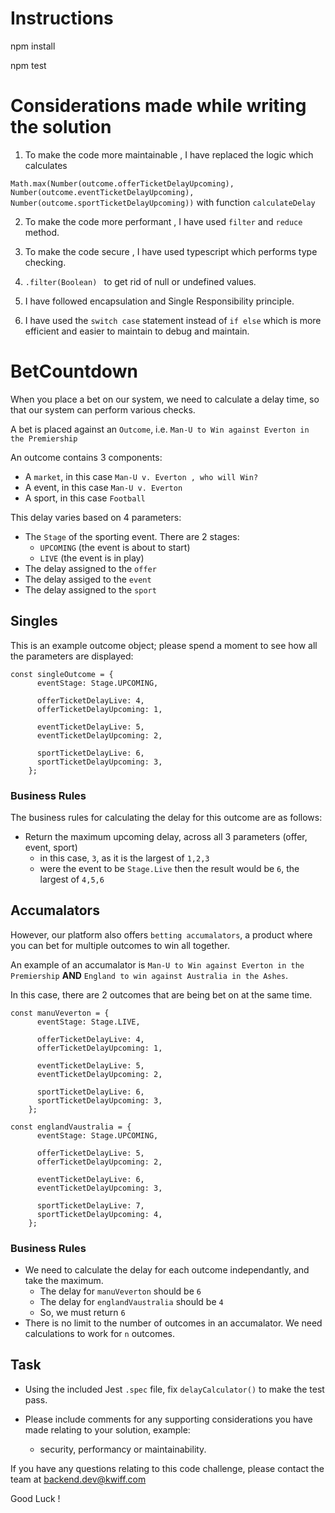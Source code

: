 

# Instructions

  npm install
  
  npm test
  
  
# Considerations made while writing the solution

1. To make the code more maintainable , I have replaced the logic which calculates 
            
`Math.max(Number(outcome.offerTicketDelayUpcoming), Number(outcome.eventTicketDelayUpcoming), Number(outcome.sportTicketDelayUpcoming))` with function `calculateDelay` 


2. To make the code more performant , I have used `filter` and `reduce` method.

3. To make the code secure , I have used typescript which performs type checking.

4. `.filter(Boolean) ` to get rid of null or undefined values.

5. I have followed encapsulation and Single Responsibility principle.

6. I have used the `switch case` statement instead of `if else` which is more efficient and easier to maintain to debug and maintain.













# BetCountdown

When you place a bet on our system, we need to calculate a delay time, so that our system can perform
various checks.

A bet is placed against an `Outcome`, i.e. `Man-U to Win against Everton in the Premiership`

An outcome contains 3 components:
- A `market`, in this case `Man-U v. Everton , who will Win?`
- A event, in this case `Man-U v. Everton`
- A sport, in this case `Football` 

This delay varies based on 4 parameters:
- The `Stage` of the sporting event. There are 2 stages:
    -  `UPCOMING` (the event is about to start)
    -  `LIVE` (the event is in play)
- The delay assigned to the `offer` 
- The delay assiged to the `event`
- The delay assigned to the `sport`

## Singles
This is an example outcome object; please spend a moment to see how all the parameters are displayed:

```
const singleOutcome = {
      eventStage: Stage.UPCOMING,

      offerTicketDelayLive: 4,
      offerTicketDelayUpcoming: 1,

      eventTicketDelayLive: 5,
      eventTicketDelayUpcoming: 2,

      sportTicketDelayLive: 6,
      sportTicketDelayUpcoming: 3,
    };
```

### Business Rules
The business rules for calculating the delay for this outcome are as follows:

- Return the maximum upcoming delay, across all 3 parameters (offer, event, sport)
    - in this case, `3`, as it is the largest of `1,2,3` 
    - were the event to be `Stage.Live` then the result would be `6`, the largest of `4,5,6` 

## Accumalators

However, our platform also offers `betting accumalators`, a product where you can bet for multiple outcomes to win all together.

An example of an accumalator is `Man-U to Win against Everton in the Premiership` **AND** `England to win against Australia in the Ashes`.

In this case, there are 2 outcomes that are being bet on at the same time. 

```
const manuVeverton = {
      eventStage: Stage.LIVE,

      offerTicketDelayLive: 4,
      offerTicketDelayUpcoming: 1,

      eventTicketDelayLive: 5,
      eventTicketDelayUpcoming: 2,

      sportTicketDelayLive: 6,
      sportTicketDelayUpcoming: 3,
    };

const englandVaustralia = {
      eventStage: Stage.UPCOMING,

      offerTicketDelayLive: 5,
      offerTicketDelayUpcoming: 2,

      eventTicketDelayLive: 6,
      eventTicketDelayUpcoming: 3,

      sportTicketDelayLive: 7,
      sportTicketDelayUpcoming: 4,
    };
```

### Business Rules
- We need to calculate the delay for each outcome independantly, and take the maximum.
    - The delay for `manuVeverton` should be `6`
    - The delay for `englandVaustralia` should be `4`
    - So, we must return `6`
- There is no limit to the number of outcomes in an accumalator. We need calculations to work for `n` outcomes.

## Task
- Using the included Jest `.spec` file, fix `delayCalculator()` to make the test pass.

- Please include comments for any supporting considerations you have made relating to your solution, example:
    -  security, performancy or maintainability.

If you have any questions relating to this code challenge, please contact the team at [backend.dev@kwiff.com](mailto:backend.dev@kwiff.com)

Good Luck !
